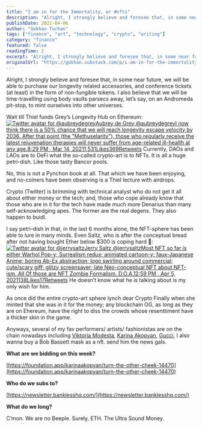 ```yaml
---
title: "I am in for the Immortality, or #nfts"
description: "Alright, I strongly believe and foresee that, in some near future, we will be able to purchase our longevity related accessories, and conference tickets (at least) in the form of non-fungible tokens...."
publishDate: 2021-04-06
author: "Gokhan Turhan"
tags: ["finance", "art", "technology", "crypto", "writing"]
category: "finance"
featured: false
readingTime: 2
excerpt: "Alright, I strongly believe and foresee that, in some near future, we will be able to purchase our longevity related accessories, and conference tickets (at least) in the form of non-fungible tokens...."
originalUrl: "https://gokhan.substack.com/p/i-am-in-for-the-immortality-or-nfts"
---
```


Alright, I strongly believe and foresee that, in some near future, we will be able to purchase our longevity related accessories, and conference tickets (at least) in the form of non-fungible tokens. I also believe that we will be time-travelling using body vaults parsecs away, let’s say, on an Andromeda pit-stop, to mint ourselves into other universes.

Wait till Thiel funds Grey’s Longevity Hub on Ethereum:
[![Twitter avatar for @aubreydegrey](https://substackcdn.com/image/twitter_name/w_96/aubreydegrey.jpg)Aubrey de Grey @aubreydegreyI now think there is a 50% chance that we will reach longevity escape velocity by 2036. After that point (the "Methuselarity"), those who regularly receive the latest rejuvenation therapies will never suffer from age-related ill-health at any age.](https://twitter.com/aubreydegrey/status/1371196809595346950?s=20)[8:29 PM ∙ Mar 14, 20211,531Likes369Retweets](https://twitter.com/aubreydegrey/status/1371196809595346950?s=20)
Currently, DAOs and LAOs are to DeFi what the so-called crypto-art is to NFTs. It is all a huge petri-dish. Like those tasty Bancor pools. 

No, this is not a Pynchon book at all. That which we have been enjoying, and no-coiners have been observing is a Thiel lecture with airdrops.

Crypto (Twitter) is brimming with technical analyst who do not get it all about either money or the tech; and, those who cope already know that those who are in it for the tech have made much more Denarius than many self-acknowledging apes. The former are the real degens. They also happen to buidl.

I say petri-dish in that, in the last 6 months alone, the NFT-sphere has been able to lure in many minds. Even Saltz, who is after the conceptual bread after not having bought Ether below $300 is coping hard 🤡:
[![Twitter avatar for @jerrysaltz](https://substackcdn.com/image/twitter_name/w_96/jerrysaltz.jpg)Jerry Saltz @jerrysaltzMost NFT so far is either Warhol Pop-y; Surrealism redux; animated cartoon-y; faux-Japanese Anime; boring Ab-Ex abstraction; logo swirling around commercial; cute/scary giff; glitzy screensaver; late Neo-conceptual NFT about NFT-ism. All Of those are NFT Zombie Formalism. D.O.A.](https://twitter.com/jerrysaltz/status/1379056213460189184?s=20)[12:59 PM ∙ Apr 5, 2021138Likes17Retweets](https://twitter.com/jerrysaltz/status/1379056213460189184?s=20)
He doesn’t know what he is talking about is my only wish for him. 

As once did the entire crypto-art sphere lynch dear Crypto Finally when she minted that she was in it for the money; any blockchain OG, as long as they are on Ehereum, have the right to diss the crowds whose resenttiment have a thicker skin in the game. 

Anyways, several of my fav performers/ artists/ fashionistas are on the chain nowadays including [Viktoria Modesta](https://foundation.app/ViktoriaModesta), [Karina Akopyan](https://foundation.app/karinaakopyan), [Gucci](https://neuno.io/#/), I also wanna buy a Bob Bassett mask as a nft. send him the news gals.

**What are we bidding on this week?**

[https://foundation.app/karinaakopyan/turn-the-other-cheek-14470](https://foundation.app/karinaakopyan/turn-the-other-cheek-14470)

**Who do we subs to?**

[https://newsletter.banklesshq.com/](https://newsletter.banklesshq.com/)

**What do we long?**

C’mon. We are no Beeple. Surely, ETH. The Ultra Sound Money.
